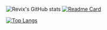 
![Revix's GitHub stats](https://github-readme-stats.vercel.app/api?username=revix-0&show_icons=true&theme=solarized-light)
[![Readme Card](https://github-readme-stats.vercel.app/api/pin/?username=revix-0&repo=Programming_Languages&theme=solarized-light)](https://github.com/anuraghazra/github-readme-stats)

[![Top Langs](https://github-readme-stats.vercel.app/api/top-langs/?username=revix-0&layout=compact)](https://github.com/anuraghazra/github-readme-stats)

